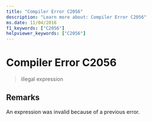 ```yaml
---
title: "Compiler Error C2056"
description: "Learn more about: Compiler Error C2056"
ms.date: 11/04/2016
f1_keywords: ["C2056"]
helpviewer_keywords: ["C2056"]
---
```

# Compiler Error C2056

> illegal expression

## Remarks

An expression was invalid because of a previous error.
